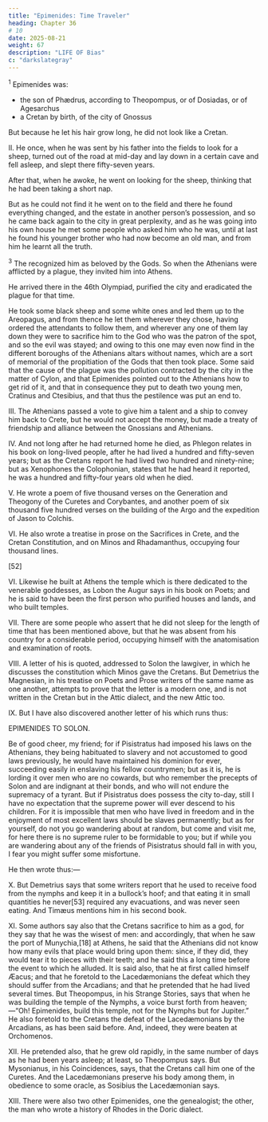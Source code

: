 ```yaml
---
title: "Epimenides: Time Traveler"
heading: Chapter 36
# 10
date: 2025-08-21
weight: 67
description: "LIFE OF Bias"
c: "darkslategray"
---
```



<sup>1</sup> Epimenides was:
- the son of Phædrus, according to Theopompus, or of Dosiadas, or of Agesarchus
- a Cretan by birth, of the city of Gnossus

But because he let his hair grow long, he did not look like a Cretan.


II. He once, when he was sent by his father into the fields to look for a sheep, turned out of the road at mid-day and lay down in a certain cave and fell asleep, and slept there fifty-seven years.

After that, when he awoke, he went on looking for the sheep, thinking that he had been taking a short nap.

But as he could not find it he went on to the field and there he found everything changed, and the estate in another person’s possession, and so he came back again to the city in great perplexity, and as he was going into his own house he met some people who asked him who he was, until at last he found his younger brother who had now become an old man, and from him he learnt all the truth.


<sup>3</sup> The recognized him as beloved by the Gods. So when the Athenians were afflicted by a plague, they invited him into Athens. 

<!-- and the priestess at Delphi enjoined them to purify their city, they sent a ship and Nicias the son of Niceratus to Crete, to invite Epimenides to Athens. -->

He arrived there in the 46th Olympiad, purified the city and eradicated the plague for that time.

He took some black sheep and some white ones and led them up to the Areopagus, and from thence he let them wherever they chose, having ordered the attendants to follow them, and wherever any one of them lay down they were to sacrifice him to the God who was the patron of the spot, and so the evil was stayed; and owing to this one may even now find in the different boroughs of the Athenians altars without names, which are a sort of memorial of the propitiation of the Gods that then took place. Some said that the cause of the plague was the pollution contracted by the city in the matter of Cylon, and that Epimenides pointed out to the Athenians how to get rid of it, and that in consequence they put to death two young men, Cratinus and Ctesibius, and that thus the pestilence was put an end to.


III. The Athenians passed a vote to give him a talent and a ship to convey him back to Crete,  but he would not accept the money, but made a treaty of friendship and alliance between the Gnossians and Athenians.

IV. And not long after he had returned home he died, as Phlegon relates in his book on long-lived people, after he had lived a hundred and fifty-seven years; but as the Cretans report he had lived two hundred and ninety-nine; but as Xenophones the Colophonian, states that he had heard it reported, he was a hundred and fifty-four years old when he died.

V. He wrote a poem of five thousand verses on the Generation and Theogony of the Curetes and Corybantes, and another poem of six thousand five hundred verses on the building of the Argo and the expedition of Jason to Colchis.

VI. He also wrote a treatise in prose on the Sacrifices in Crete, and the Cretan Constitution, and on Minos and Rhadamanthus, occupying four thousand lines.

[52]

VI. Likewise he built at Athens the temple which is there dedicated to the venerable goddesses, as Lobon the Augur says in his book on Poets; and he is said to have been the first person who purified houses and lands, and who built temples.

VII. There are some people who assert that he did not sleep for the length of time that has been mentioned above, but that he was absent from his country for a considerable period, occupying himself with the anatomisation and examination of roots.

VIII. A letter of his is quoted, addressed to Solon the lawgiver, in which he discusses the constitution which Minos gave the Cretans. But Demetrius the Magnesian, in his treatise on Poets and Prose writers of the same name as one another, attempts to prove that the letter is a modern one, and is not written in the Cretan but in the Attic dialect, and the new Attic too.

IX. But I have also discovered another letter of his which runs thus:


EPIMENIDES TO SOLON.

Be of good cheer, my friend; for if Pisistratus had imposed his laws on the Athenians, they being habituated to slavery and not accustomed to good laws previously, he would have maintained his dominion for ever, succeeding easily in enslaving his fellow countrymen; but as it is, he is lording it over men who are no cowards, but who remember the precepts of Solon and are indignant at their bonds, and who will not endure the supremacy of a tyrant. But if Pisistratus does possess the city to-day, still I have no expectation that the supreme power will ever descend to his children. For it is impossible that men who have lived in freedom and in the enjoyment of most excellent laws should be slaves permanently; but as for yourself, do not you go wandering about at random, but come and visit me, for here there is no supreme ruler to be formidable to you; but if while you are wandering about any of the friends of Pisistratus should fall in with you, I fear you might suffer some misfortune.

He then wrote thus:—

X. But Demetrius says that some writers report that he used to receive food from the nymphs and keep it in a bullock’s hoof; and that eating it in small quantities he never[53] required any evacuations, and was never seen eating. And Timæus mentions him in his second book.

XI. Some authors say also that the Cretans sacrifice to him as a god, for they say that he was the wisest of men: and accordingly, that when he saw the port of Munychia,[18] at Athens, he said that the Athenians did not know how many evils that place would bring upon them: since, if they did, they would tear it to pieces with their teeth; and he said this a long time before the event to which he alluded. It is said also, that he at first called himself Æacus; and that he foretold to the Lacedæmonians the defeat which they should suffer from the Arcadians; and that he pretended that he had lived several times. But Theopompus, in his Strange Stories, says that when he was building the temple of the Nymphs, a voice burst forth from heaven;—“Oh! Epimenides, build this temple, not for the Nymphs but for Jupiter.” He also foretold to the Cretans the defeat of the Lacedæmonians by the Arcadians, as has been said before. And, indeed, they were beaten at Orchomenos.

XII. He pretended also, that he grew old rapidly, in the same number of days as he had been years asleep; at least, so Theopompus says. But Mysonianus, in his Coincidences, says, that the Cretans call him one of the Curetes. And the Lacedæmonians preserve his body among them, in obedience to some oracle, as Sosibius the Lacedæmonian says.

XIII. There were also two other Epimenides, one the genealogist; the other, the man who wrote a history of Rhodes in the Doric dialect.
